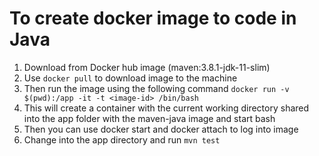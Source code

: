 # To create docker image to code in Java

1. Download from Docker hub image (maven:3.8.1-jdk-11-slim)
1. Use `docker pull` to download image to the machine
1. Then run the image using the following command
    `docker run -v $(pwd):/app -it -t <image-id> /bin/bash`
1. This will create a container with the current working directory shared into
   the app folder with the maven-java image and start bash
1. Then you can use docker start and docker attach to log into image
1. Change into the app directory and run `mvn test`

